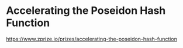 # Accelerating the Poseidon Hash Function
https://www.zprize.io/prizes/accelerating-the-poseidon-hash-function
